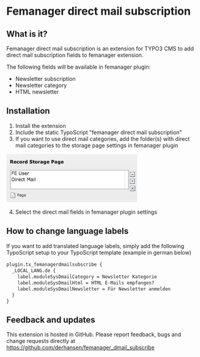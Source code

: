 Femanager direct mail subscription
==================================

## What is it?

Femanager direct mail subscription is an extension for TYPO3 CMS to add direct mail subscription fields to
femanager extension.

The following fields will be available in femanager plugin:

* Newsletter subscription
* Newsletter category
* HTML newsletter

## Installation

1. Install the extension
2. Include the static TypoScript "femanager direct mail subscription"
3. If you want to use direct mail categories, add the folder(s) with direct mail categories to the storage page 
settings in femanager plugin

![Storage page settings](Documentation/Images/femanager-plugin-storage-page.png)

4. Select the direct mail fields in femanager plugin settings

## How to change language labels

If you want to add translated language labels, simply add the following TypoScript setup to 
your TypoScript template (example in german below)

```
plugin.tx_femanagerdmailsubscribe {
  _LOCAL_LANG.de {
    label.moduleSysDmailCategory = Newsletter Kategorie
    label.moduleSysDmailHtml = HTML E-Mails empfangen?
    label.moduleSysDmailNewsletter = Für Newsletter anmelden
  }
}
```

## Feedback and updates
 
This extension is hosted in GitHub. Please report feedback, bugs and change requests directly at 
https://github.com/derhansen/femanager_dmail_subscribe